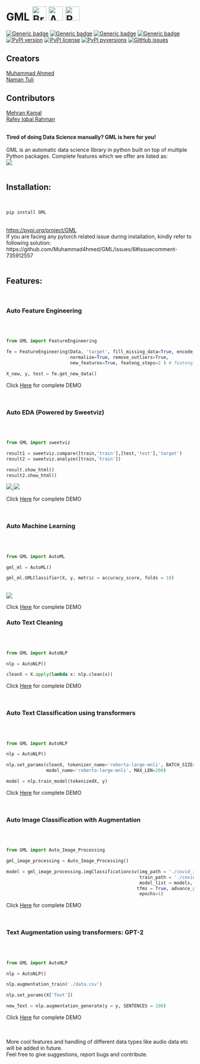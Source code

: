 <h1>GML <img src="https://cdn2.iconfinder.com/data/icons/artificial-intelligence-6/64/ArtificialIntelligence9-512.png" alt="Brain+Machine" height="38" width="38"> </img> <img src="https://cdn2.iconfinder.com/data/icons/artificial-intelligence-6/64/ArtificialIntelligence15-512.png" alt="Adding AI" height="38" width="38"> </img> <img src="https://cdn1.iconfinder.com/data/icons/science-technology-outline/91/Science__Technology_35-512.png" alt="Revolution" height="38" width="38"> </img>  </h1>

[![Generic badge](https://img.shields.io/badge/Data_Science-AUTO-<COLOR>.svg)](https://github.com/Muhammad4hmed/Ghalat-Machine-Learning)
[![Generic badge](https://img.shields.io/badge/Machine_Learning-AUTO-<COLOR>.svg)](https://github.com/Muhammad4hmed/Ghalat-Machine-Learning) 
[![Generic badge](https://img.shields.io/badge/Deep_Learning-AUTO-<COLOR>.svg)](https://github.com/Muhammad4hmed/Ghalat-Machine-Learning)
[![Generic badge](https://img.shields.io/badge/NLP-AUTO-<COLOR>.svg)](https://github.com/Muhammad4hmed/Ghalat-Machine-Learning)<br>
[![PyPI version](https://badge.fury.io/py/GML.svg)](https://pypi.org/project/GML)
[![PyPI license](https://img.shields.io/pypi/l/ansicolortags.svg)](https://pypi.org/project/GML/)
[![PyPI pyversions](https://img.shields.io/pypi/pyversions/ansicolortags.svg)](https://pypi.org/project/GML/)
[![GitHub issues](https://img.shields.io/github/issues/Muhammad4hmed/Ghalat-Machine-Learning)](https://GitHub.com/Muhammad4hmed/Ghalat-Machine-Learning/issues/)


<h2> Creators </h2>
<a href="https://www.linkedin.com/in/muhammad4hmed/">Muhammad Ahmed</a> <br>
<a href="https://www.linkedin.com/in/naman-tuli-3213361a6">Naman Tuli</a>

<h2> Contributors </h2>
<a href="https://www.linkedin.com/in/mehrankamal36">Mehran Kamal</a> <br>
<a href="https://www.linkedin.com/in/rafeyirahman">Rafey Iqbal Rahman</a> 
<br>
<br>

<b>Tired of doing Data Science manually? GML is here for you!</b>
<br>
<br>
GML is an automatic data science library in python built on top of multiple Python packages. Complete features which we offer are listed as: <br>
<img src="https://i.ibb.co/L1mpQR1/Untitled-design-High-Quality-3.jpg">
<br>
<br>
<h2>Installation: </h2> <br>

```python
pip install GML
```

<br>
<a href = "https://pypi.org/project/GML/">https://pypi.org/project/GML</a> <br>
If you are facing any pytorch related issue during installation, kindly refer to following solution: https://github.com/Muhammad4hmed/GML/issues/6#issuecomment-735912557
<br>
<br>
<h2>Features:</h2><br>
<h3>Auto Feature Engineering</h3> <br>
<br>

```python
from GML import FeatureEngineering

fe = FeatureEngineering(Data, 'target', fill_missing_data=True, encode_data=True, 
                        normalize=True, remove_outliers=True, 
                        new_features=True, feateng_steps=2 ) # feateng_steps = 0 for features selection without feature creation

X_new, y, test = fe.get_new_data()
```

<p>Click <a href="https://github.com/Muhammad4hmed/GML/blob/master/DEMO/FeatureEngineering.ipynb">Here</a> for complete DEMO</p>
<br>
<h3>Auto EDA (Powered by Sweetviz)</h3> <br>
<br>

```python
from GML import sweetviz

result1 = sweetviz.compare([train,'train'],[test,'test'],'target') 
result2 = sweetviz.analyze([train,'train'])

result.show_html()
result2.show_html()
```

<a href="https://github.com/Muhammad4hmed/GML/blob/master/DEMO/GML_ANALYZE_REPORT.html"> <img src="https://i.ibb.co/wgzQfgy/Screenshot-2020-11-30-Screenshot.png"> </a>
<a href="https://github.com/Muhammad4hmed/GML/blob/master/DEMO/GML_COMPARE_REPORT.html"> <img src="https://i.ibb.co/0BpHYJZ/Screenshot-2020-11-30-Screenshot-1.png"> </a>
<p>Click <a href="https://github.com/Muhammad4hmed/GML/blob/master/DEMO/AutoEDA.ipynb">Here</a> for complete DEMO</p>
<br>                             
<h3> Auto Machine Learning </h3> <br>
<br>

```python
from GML import AutoML

gml_ml = AutoML()

gml_ml.GMLClassifier(X, y, metric = accuracy_score, folds = 10)
```

<br>
<img src="https://i.ibb.co/s3x77XZ/Screenshot-2020-11-30-Auto-Machine-Learning-Jupyter-Notebook.png">
<p>Click <a href="https://github.com/Muhammad4hmed/GML/blob/master/DEMO/AutoMachineLearning.ipynb">Here</a> for complete DEMO</p>
<h3> Auto Text Cleaning </h3> <br>
<br>

```python
from GML import AutoNLP

nlp = AutoNLP()

cleanX = X.apply(lambda x: nlp.clean(x))
```

<p>Click <a href="https://github.com/Muhammad4hmed/GML/blob/master/DEMO/AutoTextClean.ipynb">Here</a> for complete DEMO</p>
<br>

<h3> Auto Text Classification using transformers </h3> <br>
<br>

```python
from GML import AutoNLP

nlp = AutoNLP()

nlp.set_params(cleanX, tokenizer_name='roberta-large-mnli', BATCH_SIZE=4,
               model_name='roberta-large-mnli', MAX_LEN=200)

model = nlp.train_model(tokenizedX, y)
```

<p>Click <a href="https://github.com/Muhammad4hmed/GML/blob/master/DEMO/AutoTextClassification.ipynb">Here</a> for complete DEMO</p>
<br>
<h3> Auto Image Classification with Augmentation </h3> <br>
<br>

```python
from GML import Auto_Image_Processing

gml_image_processing = Auto_Image_Processing()

model = gml_image_processing.imgClassificationcsv(img_path = './covid_image_data/train', 
                                                  train_path = './covid_image_data/Training_set_covid.csv', 
                                                  model_list = models,
                                                 tfms = True, advance_augmentation = True, 
                                                  epochs=1)
```

<p>Click <a href="https://github.com/Muhammad4hmed/GML/blob/master/DEMO/AutoImageClassificationAndAugmentation.ipynb">Here</a> for complete DEMO</p>
<br>
<h3> Text Augmentation using transformers: GPT-2</h3> <br>
<br>

```python
from GML import AutoNLP

nlp = AutoNLP()

nlp.augmentation_train('./data.csv')

nlp.set_params(X['Text'])

new_Text = nlp.augmentation_generate(y = y, SENTENCES = 100) 
```

<p>Click <a href="https://github.com/Muhammad4hmed/GML/blob/master/DEMO/TextAugmentation.ipynb">Here</a> for complete DEMO</p>
<br>
<br>
More cool features and handling of different data types like audio data etc will be added in future.
<br>
Feel free to give suggestions, report bugs and contribute.
